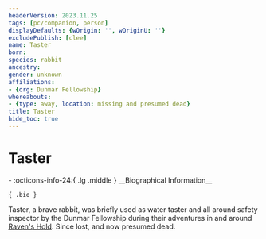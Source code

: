 ```yaml
---
headerVersion: 2023.11.25
tags: [pc/companion, person]
displayDefaults: {wOrigin: '', wOriginU: ''}
excludePublish: [clee]
name: Taster
born:
species: rabbit
ancestry:
gender: unknown
affiliations:
- {org: Dunmar Fellowship}
whereabouts:
- {type: away, location: missing and presumed dead}
title: Taster
hide_toc: true
---
```

# Taster
<div class="grid cards ext-narrow-margin ext-one-column" markdown>
- :octicons-info-24:{ .lg .middle } __Biographical Information__

    { .bio }

</div>


Taster, a brave rabbit, was briefly used as water taster and all around safety inspector by the Dunmar Fellowship during their adventures in and around [Raven's Hold](<../../../../gazetteer/greater-dunmar/dunmari-basin/raven-s-hold.md>). Since lost, and now presumed dead.
